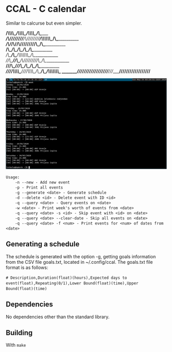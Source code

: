 # CCAL - C calendar

Similar to calcurse but even simpler.

________/\\\\\\\\\________/\\\\\\\\\_____/\\\\\\\\\_____/\\\_____________        
 _____/\\\////////______/\\\////////____/\\\\\\\\\\\\\__\/\\\_____________       
  ___/\\\/_____________/\\\/____________/\\\/////////\\\_\/\\\_____________      
   __/\\\______________/\\\_____________\/\\\_______\/\\\_\/\\\_____________     
    _\/\\\_____________\/\\\_____________\/\\\\\\\\\\\\\\\_\/\\\_____________    
     _\//\\\____________\//\\\____________\/\\\/////////\\\_\/\\\_____________   
      __\///\\\___________\///\\\__________\/\\\_______\/\\\_\/\\\_____________  
       ____\////\\\\\\\\\____\////\\\\\\\\\_\/\\\_______\/\\\_\/\\\\\\\\\\\\\\\_ 
        _______\/////////________\/////////__\///________\///__\///////////////__


![Screenshot of ccal's `week` output](example.png)

```
Usage:
    -n --new - Add new event
    -p - Print all events
    -g --generate <date> - Generate schedule
    -d --delete <id> - Delete event with ID <id>
    -q --query <date> - Query events on <date>
    -w <date> - Print week's worth of events from <date>
    -q --query <date> -s <id> - Skip event with <id> on <date>
    -q --query <date> --clear-date - Skip all events on <date>
    -q --query <date> -f <num> - Print events for <num> of dates from <date>
```

## Generating a schedule

The schedule is generated with the option -g, getting goals information from the CSV file goals.txt, located in ~/.config/ccal. The goals.txt file format is as follows:

`# Description,Duration(float)(hours),Expected days to event(float),Repeating(0/1),Lower Bound(float)(time),Upper Bound(float)(time)`

## Dependencies

No dependencies other than the standard library.

## Building

With `make`
